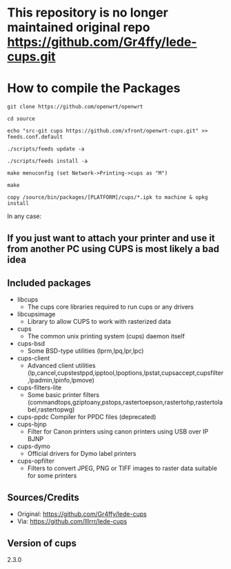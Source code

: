 # This repository is no longer maintained original repo https://github.com/Gr4ffy/lede-cups.git


# How to compile the Packages
```
git clone https://github.com/openwrt/openwrt

cd source

echo "src-git cups https://github.com/xfront/openwrt-cups.git" >> feeds.conf.default

./scripts/feeds update -a

./scripts/feeds install -a

make menuconfig (set Network->Printing->cups as "M")

make

copy /source/bin/packages/[PLATFORM]/cups/*.ipk to machine & opkg install 
```

In any case:
## If you just want to attach your printer and use it from another PC using CUPS is most likely a bad idea

## Included packages
* libcups
  * The cups core libraries required to run cups or any drivers
* libcupsimage
  * Library to allow CUPS to work with rasterized data
* cups
  * The common unix printing system (cups) daemon itself
* cups-bsd
  * Some BSD-type utilities (lprm,lpq,lpr,lpc)
* cups-client
  * Advanced client utilities (lp,cancel,cupstestppd,ipptool,lpoptions,lpstat,cupsaccept,cupsfilter,lpadmin,lpinfo,lpmove)
* cups-filters-lite
  * Some basic printer filters (commandtops,gziptoany,pstops,rastertoepson,rastertohp,rastertolabel,rastertopwg)
* cups-ppdc
  Compiler for PPDC files (deprecated)
* cups-bjnp
  * Filter for Canon printers using canon printers using USB over IP BJNP
* cups-dymo
  * Official drivers for Dymo label printers
* cups-opfilter
  * Filters to convert JPEG, PNG or TIFF images to raster data suitable for some printers

## Sources/Credits
* Original: https://github.com/Gr4ffy/lede-cups
* Via: https://github.com/lllrrr/lede-cups

## Version of cups
2.3.0
